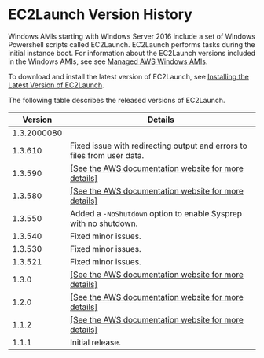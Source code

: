 # EC2Launch Version History<a name="ec2launch-version-details"></a>

Windows AMIs starting with Windows Server 2016 include a set of Windows Powershell scripts called EC2Launch\. EC2Launch performs tasks during the initial instance boot\. For information about the EC2Launch versions included in the Windows AMIs, see see [Managed AWS Windows AMIs](windows-ami-version-history.md)\.

To download and install the latest version of EC2Launch, see [Installing the Latest Version of EC2Launch](ec2launch-download.md)\.

The following table describes the released versions of EC2Launch\.


| Version | Details | 
| --- | --- | 
|  1\.3\.2000080  |   | 
|  1\.3\.610  |  Fixed issue with redirecting output and errors to files from user data\.  | 
|  1\.3\.590  |  [\[See the AWS documentation website for more details\]](http://docs.aws.amazon.com/AWSEC2/latest/WindowsGuide/ec2launch-version-details.html)  | 
|  1\.3\.580  |  [\[See the AWS documentation website for more details\]](http://docs.aws.amazon.com/AWSEC2/latest/WindowsGuide/ec2launch-version-details.html)  | 
|  1\.3\.550  |  Added a `-NoShutdown` option to enable Sysprep with no shutdown\.  | 
|  1\.3\.540  |  Fixed minor issues\.  | 
|  1\.3\.530  |  Fixed minor issues\.  | 
|  1\.3\.521  |  Fixed minor issues\.  | 
|  1\.3\.0  |  [\[See the AWS documentation website for more details\]](http://docs.aws.amazon.com/AWSEC2/latest/WindowsGuide/ec2launch-version-details.html)  | 
|  1\.2\.0  |  [\[See the AWS documentation website for more details\]](http://docs.aws.amazon.com/AWSEC2/latest/WindowsGuide/ec2launch-version-details.html)  | 
|  1\.1\.2  |  [\[See the AWS documentation website for more details\]](http://docs.aws.amazon.com/AWSEC2/latest/WindowsGuide/ec2launch-version-details.html)  | 
|  1\.1\.1  |  Initial release\.  | 